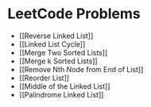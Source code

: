 # LeetCode Problems
- [[Reverse Linked List]]
- [[Linked List Cycle]]
- [[Merge Two Sorted Lists]]
- [[Merge k Sorted Lists]]
- [[Remove Nth Node from End of List]]
- [[Reorder List]]
- [[Middle of the Linked List]]
- [[Palindrome Linked List]]